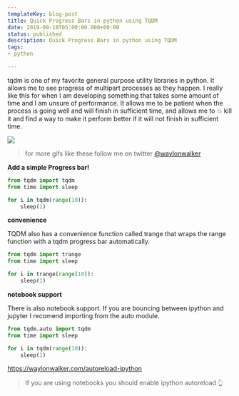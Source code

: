 ```yaml
---
templateKey: blog-post
title: Quick Progress Bars in python using TQDM
date: 2019-09-18T05:00:00.000+00:00
status: published
description: Quick Progress Bars in python using TQDM
tags:
- python

---
```


tqdm is one of my favorite general purpose utility libraries in python.  It
allows me to see progress of multipart processes as they happen.  I really like
this for when I am developing something that takes some amount of time and I am
unsure of performance.  It allows me to be patient when the process is going
well and will finish in sufficient time, and allows me to 💥 kill it and find a
way to make it perform better if it will not finish in sufficient time.

![](/tqdm2.gif)

> for more gifs like these follow me on twitter
[@waylonwalker](https://twitter.com/_WaylonWalker)

**Add a simple Progress bar!**
```python
from tqdm import tqdm
from time import sleep

for i in tqdm(range(10)):
	sleep(1)
```

**convenience**

TQDM also has a convenience function called trange that wraps the range function with a tqdm progress bar automatically.

```python
from tqdm import trange
from time import sleep

for i in trange(range(10)):
	sleep(1)
```


**notebook support**

There is also notebook support.  If you are bouncing between ipython and jupyter I recomend importing from the auto module.

```python
from tqdm.auto import tqdm
from time import sleep

for i in tqdm(range(10)):
	sleep(1)
```

https://waylonwalker.com/autoreload-ipython

> If you are using notebooks you should enable ipython autoreload 👆
